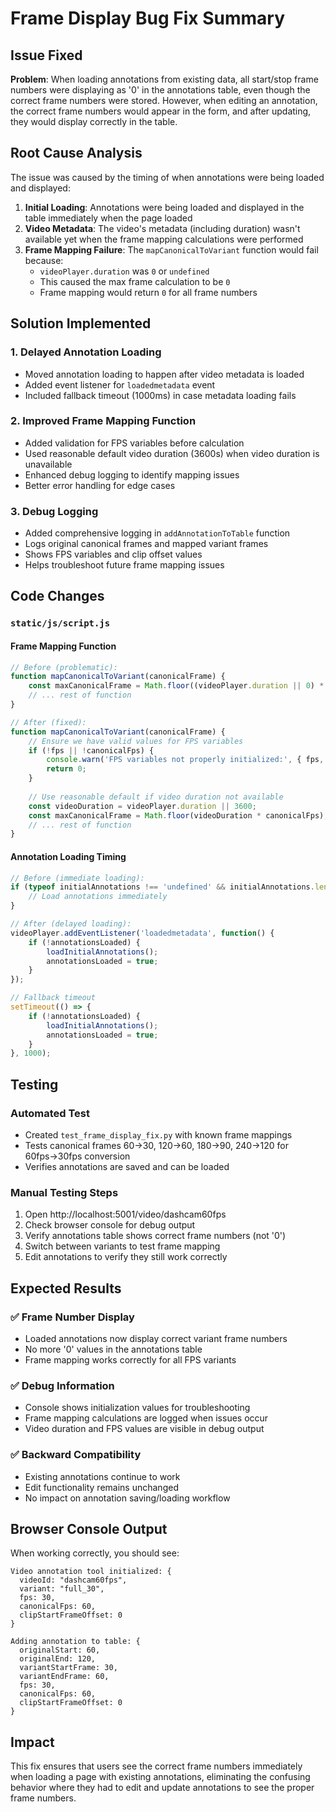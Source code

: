 # Frame Display Bug Fix Summary

## Issue Fixed

**Problem**: When loading annotations from existing data, all start/stop frame numbers were displaying as '0' in the annotations table, even though the correct frame numbers were stored. However, when editing an annotation, the correct frame numbers would appear in the form, and after updating, they would display correctly in the table.

## Root Cause Analysis

The issue was caused by the timing of when annotations were being loaded and displayed:

1. **Initial Loading**: Annotations were being loaded and displayed in the table immediately when the page loaded
2. **Video Metadata**: The video's metadata (including duration) wasn't available yet when the frame mapping calculations were performed
3. **Frame Mapping Failure**: The `mapCanonicalToVariant` function would fail because:
   - `videoPlayer.duration` was `0` or `undefined`
   - This caused the max frame calculation to be `0`
   - Frame mapping would return `0` for all frame numbers

## Solution Implemented

### 1. **Delayed Annotation Loading**
- Moved annotation loading to happen after video metadata is loaded
- Added event listener for `loadedmetadata` event
- Included fallback timeout (1000ms) in case metadata loading fails

### 2. **Improved Frame Mapping Function**
- Added validation for FPS variables before calculation
- Used reasonable default video duration (3600s) when video duration is unavailable
- Enhanced debug logging to identify mapping issues
- Better error handling for edge cases

### 3. **Debug Logging**
- Added comprehensive logging in `addAnnotationToTable` function
- Logs original canonical frames and mapped variant frames
- Shows FPS variables and clip offset values
- Helps troubleshoot future frame mapping issues

## Code Changes

### `static/js/script.js`

#### Frame Mapping Function
```javascript
// Before (problematic):
function mapCanonicalToVariant(canonicalFrame) {
    const maxCanonicalFrame = Math.floor((videoPlayer.duration || 0) * canonicalFps);
    // ... rest of function
}

// After (fixed):
function mapCanonicalToVariant(canonicalFrame) {
    // Ensure we have valid values for FPS variables
    if (!fps || !canonicalFps) {
        console.warn('FPS variables not properly initialized:', { fps, canonicalFps });
        return 0;
    }
    
    // Use reasonable default if video duration not available
    const videoDuration = videoPlayer.duration || 3600;
    const maxCanonicalFrame = Math.floor(videoDuration * canonicalFps);
    // ... rest of function
}
```

#### Annotation Loading Timing
```javascript
// Before (immediate loading):
if (typeof initialAnnotations !== 'undefined' && initialAnnotations.length > 0) {
    // Load annotations immediately
}

// After (delayed loading):
videoPlayer.addEventListener('loadedmetadata', function() {
    if (!annotationsLoaded) {
        loadInitialAnnotations();
        annotationsLoaded = true;
    }
});

// Fallback timeout
setTimeout(() => {
    if (!annotationsLoaded) {
        loadInitialAnnotations();
        annotationsLoaded = true;
    }
}, 1000);
```

## Testing

### Automated Test
- Created `test_frame_display_fix.py` with known frame mappings
- Tests canonical frames 60→30, 120→60, 180→90, 240→120 for 60fps→30fps conversion
- Verifies annotations are saved and can be loaded

### Manual Testing Steps
1. Open http://localhost:5001/video/dashcam60fps
2. Check browser console for debug output
3. Verify annotations table shows correct frame numbers (not '0')
4. Switch between variants to test frame mapping
5. Edit annotations to verify they still work correctly

## Expected Results

### ✅ Frame Number Display
- Loaded annotations now display correct variant frame numbers
- No more '0' values in the annotations table
- Frame mapping works correctly for all FPS variants

### ✅ Debug Information
- Console shows initialization values for troubleshooting
- Frame mapping calculations are logged when issues occur
- Video duration and FPS values are visible in debug output

### ✅ Backward Compatibility
- Existing annotations continue to work
- Edit functionality remains unchanged
- No impact on annotation saving/loading workflow

## Browser Console Output

When working correctly, you should see:
```
Video annotation tool initialized: {
  videoId: "dashcam60fps",
  variant: "full_30",
  fps: 30,
  canonicalFps: 60,
  clipStartFrameOffset: 0
}

Adding annotation to table: {
  originalStart: 60,
  originalEnd: 120,
  variantStartFrame: 30,
  variantEndFrame: 60,
  fps: 30,
  canonicalFps: 60,
  clipStartFrameOffset: 0
}
```

## Impact

This fix ensures that users see the correct frame numbers immediately when loading a page with existing annotations, eliminating the confusing behavior where they had to edit and update annotations to see the proper frame numbers. 